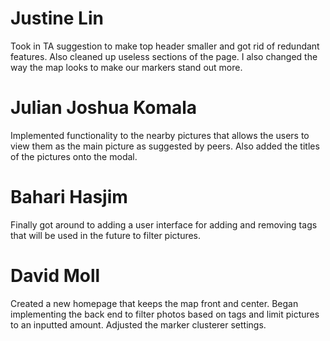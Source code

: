 # Justine Lin
Took in TA suggestion to make top header smaller and got rid of redundant features. Also cleaned up useless sections of the page. I also changed the way the map looks to make our markers stand out more.

# Julian Joshua Komala
Implemented functionality to the nearby pictures that allows the users to view them as the main picture as suggested by peers. Also added the titles of the pictures onto the modal.

# Bahari Hasjim
Finally got around to adding a user interface for adding and removing tags that will be used in the future to filter pictures.

# David Moll
Created a new homepage that keeps the map front and center. Began implementing the back end to filter photos based on tags and limit pictures to an inputted amount. Adjusted the marker clusterer settings.
